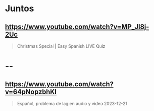 # Juntos

## https://www.youtube.com/watch?v=MP_Jl8j-2Uc

> Christmas Special | Easy Spanish LIVE Quiz

# --

## https://www.youtube.com/watch?v=64pNopzbhKI

> Español, problema de lag en audio y video 2023-12-21 
